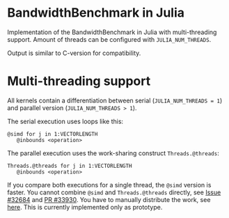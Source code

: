 # BandwidthBenchmark in Julia

Implementation of the BandwidthBenchmark in Julia with multi-threading support. Amount of threads can be configured with `JULIA_NUM_THREADS`.

Output is similar to C-version for compatibility.

# Multi-threading support
All kernels contain a differentiation between serial (`JULIA_NUM_THREADS = 1`) and parallel version (`JULIA_NUM_THREADS > 1`).

The serial execution uses loops like this:
```
@simd for j in 1:VECTORLENGTH
   @inbounds <operation>
```

The parallel execution uses the work-sharing construct `Threads.@threads`:
```
Threads.@threads for j in 1:VECTORLENGTH
   @inbounds <operation>
```

If you compare both executions for a single thread, the `@simd` version is faster. You cannot combine `@simd` and `Threads.@threads` directly, see [Issue #32684](https://github.com/JuliaLang/julia/issues/32684) and [PR #33930](https://github.com/JuliaLang/julia/pull/33930). You have to manually distribute the work, see [here](https://slides.com/valentinchuravy/julia-parallelism#/5/6). This is currently implemented only as prototype.


